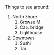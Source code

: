 Things to see around:
1. North Shore
   1. Growse M.
   2. Cap. bridge
   3. Lighthouse
2. Downtown
   1. Sushi
   2. Tai
